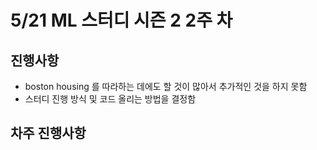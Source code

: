 # 5/21 ML 스터디 시즌 2 2주 차

## 진행사항

* boston housing 를 따라하는 데에도 할 것이 많아서 추가적인 것을 하지 못함
* 스터디 진행 방식 및 코드 올리는 방법을 결정함

## 차주 진행사항
